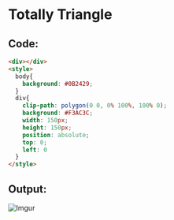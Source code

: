 # Totally Triangle
## Code:
```html
<div></div>
<style>
  body{
    background: #0B2429;
  }
  div{
    clip-path: polygon(0 0, 0% 100%, 100% 0);
    background: #F3AC3C;
    width: 150px;
    height: 150px;
    position: absolute;
    top: 0;
    left: 0
  }
</style>
```
## Output:
![Imgur](https://i.imgur.com/JuHMvqW.png)
